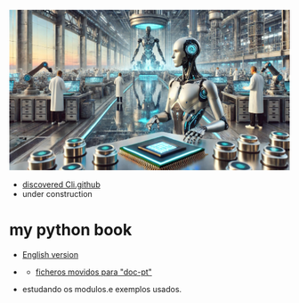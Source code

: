 ![today](https://github.com/0joseDark/my-python-book/blob/main/imagens/fabrica-futurista-2.jpg)
- [discovered Cli.github](https://github.com/0joseDark/discovered_Cli.github)
- under construction
# my python book
- [English version](https://github.com/0joseDark/my-python-book/blob/main/English/README.md)

- - [ficheros movidos para "doc-pt"](https://github.com/0joseDark/my-python-book/tree/main/doc-pt)

* estudando os modulos.e exemplos usados.
